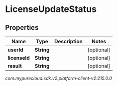# LicenseUpdateStatus


## Properties

| Name | Type | Description | Notes |
| ------------ | ------------- | ------------- | ------------- |
| **userId** | **String** |  |  [optional] |
| **licenseId** | **String** |  |  [optional] |
| **result** | **String** |  |  [optional] |




_com.mypurecloud.sdk.v2:platform-client-v2:215.0.0_
